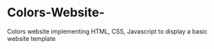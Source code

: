 # Colors-Website-
Colors website implementing HTML, CSS, Javascript to display a basic website template 
